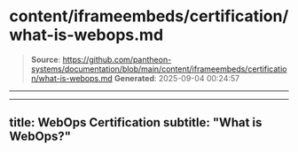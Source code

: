 # content/iframeembeds/certification/what-is-webops.md

> **Source**: https://github.com/pantheon-systems/documentation/blob/main/content/iframeembeds/certification/what-is-webops.md
> **Generated**: 2025-09-04 00:24:57

---

---
title: WebOps Certification
subtitle: "What is WebOps?"
---

<Partial file="certification-guide/what-is-webops.md" />
